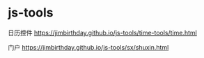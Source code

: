 # js-tools


日历控件  https://jimbirthday.github.io/js-tools/time-tools/time.html

门户 https://jimbirthday.github.io/js-tools/sx/shuxin.html



